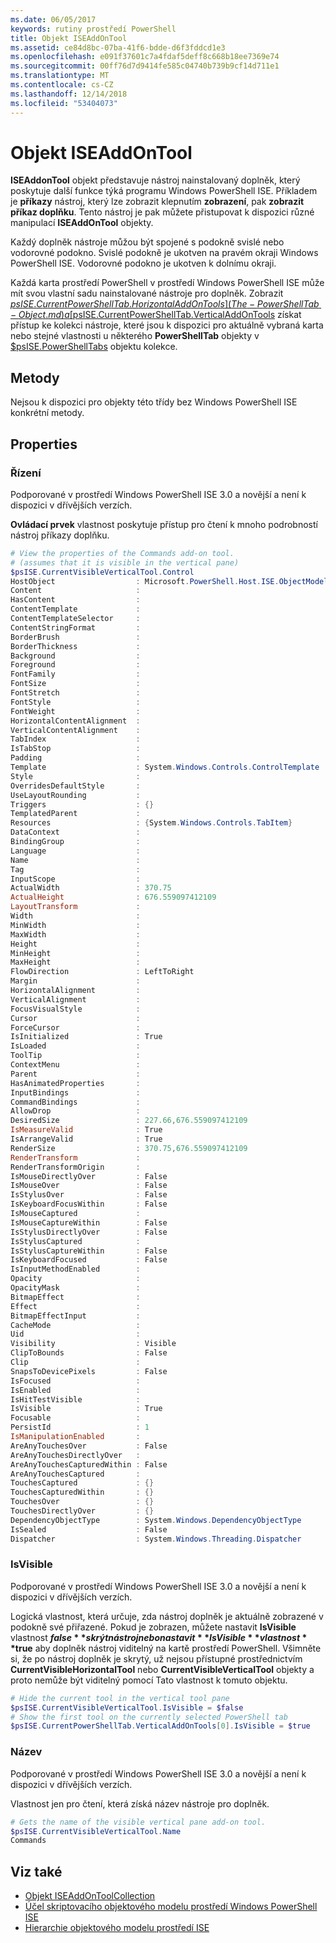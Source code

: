 ```yaml
---
ms.date: 06/05/2017
keywords: rutiny prostředí PowerShell
title: Objekt ISEAddOnTool
ms.assetid: ce84d8bc-07ba-41f6-bdde-d6f3fddcd1e3
ms.openlocfilehash: e091f37601c7a4fdaf5deff8c668b18ee7369e74
ms.sourcegitcommit: 00ff76d7d9414fe585c04740b739b9cf14d711e1
ms.translationtype: MT
ms.contentlocale: cs-CZ
ms.lasthandoff: 12/14/2018
ms.locfileid: "53404073"
---
```

# <a name="the-iseaddontool-object"></a>Objekt ISEAddOnTool

**ISEAddonTool** objekt představuje nástroj nainstalovaný doplněk, který poskytuje další funkce týká programu Windows PowerShell ISE. Příkladem je **příkazy** nástroj, který lze zobrazit klepnutím **zobrazení**, pak **zobrazit příkaz doplňku**. Tento nástroj je pak můžete přistupovat k dispozici různé manipulací **ISEAddOnTool** objekty.

Každý doplněk nástroje můžou být spojené s podokně svislé nebo vodorovné podokno. Svislé podokně je ukotven na pravém okraji Windows PowerShell ISE. Vodorovné podokno je ukotven k dolnímu okraji.

Každá karta prostředí PowerShell v prostředí Windows PowerShell ISE může mít svou vlastní sadu nainstalované nástroje pro doplněk. Zobrazit [$psISE.CurrentPowerShellTab.HorizontalAddOnTools](The-PowerShellTab-Object.md) a [$psISE.CurrentPowerShellTab.VerticalAddOnTools](The-PowerShellTab-Object.md) získat přístup ke kolekci nástroje, které jsou k dispozici pro aktuálně vybraná karta nebo stejné vlastnosti u některého **PowerShellTab** objekty v [$psISE.PowerShellTabs](The-PowerShellTabCollection-Object.md) objektu kolekce.

## <a name="methods"></a>Metody

Nejsou k dispozici pro objekty této třídy bez Windows PowerShell ISE konkrétní metody.

## <a name="properties"></a>Properties

### <a name="control"></a>Řízení

Podporované v prostředí Windows PowerShell ISE 3.0 a novější a není k dispozici v dřívějších verzích.

**Ovládací prvek** vlastnost poskytuje přístup pro čtení k mnoho podrobností nástroj příkazy doplňku.

```powershell
# View the properties of the Commands add-on tool.
# (assumes that it is visible in the vertical pane)
$psISE.CurrentVisibleVerticalTool.Control
HostObject                  : Microsoft.PowerShell.Host.ISE.ObjectModelRoot
Content                     :
HasContent                  :
ContentTemplate             :
ContentTemplateSelector     :
ContentStringFormat         :
BorderBrush                 :
BorderThickness             :
Background                  :
Foreground                  :
FontFamily                  :
FontSize                    :
FontStretch                 :
FontStyle                   :
FontWeight                  :
HorizontalContentAlignment  :
VerticalContentAlignment    :
TabIndex                    :
IsTabStop                   :
Padding                     :
Template                    : System.Windows.Controls.ControlTemplate
Style                       :
OverridesDefaultStyle       :
UseLayoutRounding           :
Triggers                    : {}
TemplatedParent             :
Resources                   : {System.Windows.Controls.TabItem}
DataContext                 :
BindingGroup                :
Language                    :
Name                        :
Tag                         :
InputScope                  :
ActualWidth                 : 370.75
ActualHeight                : 676.559097412109
LayoutTransform             :
Width                       :
MinWidth                    :
MaxWidth                    :
Height                      :
MinHeight                   :
MaxHeight                   :
FlowDirection               : LeftToRight
Margin                      :
HorizontalAlignment         :
VerticalAlignment           :
FocusVisualStyle            :
Cursor                      :
ForceCursor                 :
IsInitialized               : True
IsLoaded                    :
ToolTip                     :
ContextMenu                 :
Parent                      :
HasAnimatedProperties       :
InputBindings               :
CommandBindings             :
AllowDrop                   :
DesiredSize                 : 227.66,676.559097412109
IsMeasureValid              : True
IsArrangeValid              : True
RenderSize                  : 370.75,676.559097412109
RenderTransform             :
RenderTransformOrigin       :
IsMouseDirectlyOver         : False
IsMouseOver                 : False
IsStylusOver                : False
IsKeyboardFocusWithin       : False
IsMouseCaptured             :
IsMouseCaptureWithin        : False
IsStylusDirectlyOver        : False
IsStylusCaptured            :
IsStylusCaptureWithin       : False
IsKeyboardFocused           : False
IsInputMethodEnabled        :
Opacity                     :
OpacityMask                 :
BitmapEffect                :
Effect                      :
BitmapEffectInput           :
CacheMode                   :
Uid                         :
Visibility                  : Visible
ClipToBounds                : False
Clip                        :
SnapsToDevicePixels         : False
IsFocused                   :
IsEnabled                   :
IsHitTestVisible            :
IsVisible                   : True
Focusable                   :
PersistId                   : 1
IsManipulationEnabled       :
AreAnyTouchesOver           : False
AreAnyTouchesDirectlyOver   :
AreAnyTouchesCapturedWithin : False
AreAnyTouchesCaptured       :
TouchesCaptured             : {}
TouchesCapturedWithin       : {}
TouchesOver                 : {}
TouchesDirectlyOver         : {}
DependencyObjectType        : System.Windows.DependencyObjectType
IsSealed                    : False
Dispatcher                  : System.Windows.Threading.Dispatcher
```

### <a name="isvisible"></a>IsVisible

Podporované v prostředí Windows PowerShell ISE 3.0 a novější a není k dispozici v dřívějších verzích.

Logická vlastnost, která určuje, zda nástroj doplněk je aktuálně zobrazené v podokně své přiřazené. Pokud je zobrazen, můžete nastavit **IsVisible** vlastnost **$false** skrýt nástroj nebo nastavit **IsVisible** vlastnost **$true** aby doplněk nástroj viditelný na kartě prostředí PowerShell. Všimněte si, že po nástroj doplněk je skrytý, už nejsou přístupné prostřednictvím **CurrentVisibleHorizontalTool** nebo **CurrentVisibleVerticalTool** objekty a proto nemůže být viditelný pomocí Tato vlastnost k tomuto objektu.

```powershell
# Hide the current tool in the vertical tool pane
$psISE.CurrentVisibleVerticalTool.IsVisible = $false
# Show the first tool on the currently selected PowerShell tab
$psISE.CurrentPowerShellTab.VerticalAddOnTools[0].IsVisible = $true
```

### <a name="name"></a>Název

Podporované v prostředí Windows PowerShell ISE 3.0 a novější a není k dispozici v dřívějších verzích.

Vlastnost jen pro čtení, která získá název nástroje pro doplněk.

```powershell
# Gets the name of the visible vertical pane add-on tool.
$psISE.CurrentVisibleVerticalTool.Name
Commands
```

## <a name="see-also"></a>Viz také

- [Objekt ISEAddOnToolCollection](The-ISEAddOnToolCollection-Object.md)
- [Účel skriptovacího objektového modelu prostředí Windows PowerShell ISE](Purpose-of-the-Windows-PowerShell-ISE-Scripting-Object-Model.md)
- [Hierarchie objektového modelu prostředí ISE](The-ISE-Object-Model-Hierarchy.md)